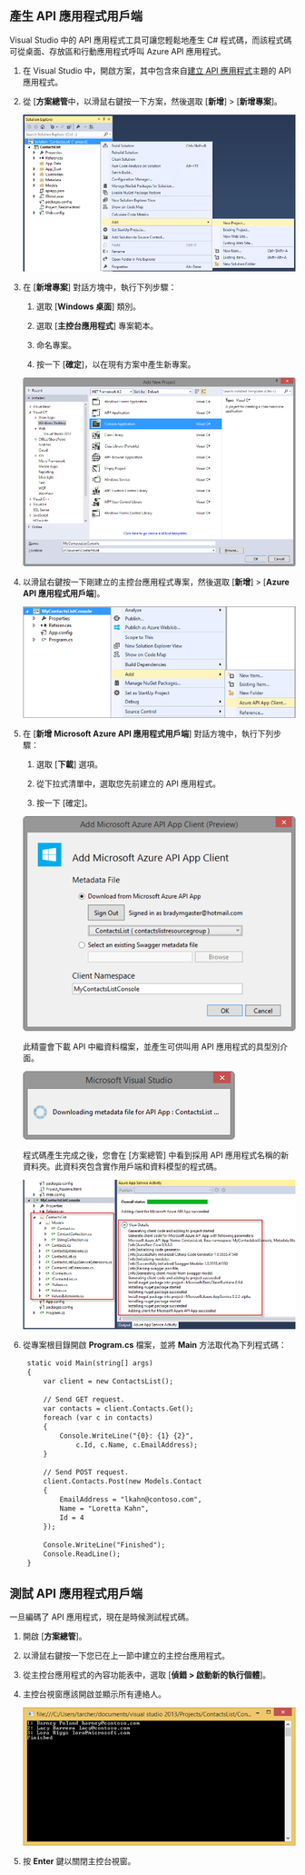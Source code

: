 ## 產生 API 應用程式用戶端 

Visual Studio 中的 API 應用程式工具可讓您輕鬆地產生 C# 程式碼，而該程式碼可從桌面、存放區和行動應用程式呼叫 Azure API 應用程式。

1. 在 Visual Studio 中，開啟方案，其中包含來自[建立 API 應用程式](../article/app-service-api/app-service-dotnet-create-api-app.md)主題的 API 應用程式。 

2. 從 [**方案總管**中，以滑鼠右鍵按一下方案，然後選取 [**新增**] > [**新增專案**]。

	![新增專案](./media/app-service-dotnet-debug-api-app-gen-api-client/01-add-new-project-v3.png)

3. 在 [**新增專案**] 對話方塊中，執行下列步驟：

	1. 選取 [**Windows 桌面**] 類別。
	
	2. 選取 [**主控台應用程式**] 專案範本。
	
	3. 命名專案。
	
	4. 按一下 [**確定**]，以在現有方案中產生新專案。
	
	![新增專案](./media/app-service-dotnet-debug-api-app-gen-api-client/02-contact-list-console-project-v3.png)

4. 以滑鼠右鍵按一下剛建立的主控台應用程式專案，然後選取 [**新增**] > [**Azure API 應用程式用戶端**]。

	![新增用戶端](./media/app-service-dotnet-debug-api-app-gen-api-client/03-add-azure-api-client-v3.png)
	
5. 在 [**新增 Microsoft Azure API 應用程式用戶端**] 對話方塊中，執行下列步驟：

	1. 選取 [**下載**] 選項。 
	
	2. 從下拉式清單中，選取您先前建立的 API 應用程式。
	
	3. 按一下 [確定]。

	![產生畫面](./media/app-service-dotnet-debug-api-app-gen-api-client/04-select-the-api-v3.png)

	此精靈會下載 API 中繼資料檔案，並產生可供叫用 API 應用程式的具型別介面。

	![產生中](./media/app-service-dotnet-debug-api-app-gen-api-client/05-metadata-downloading-v3.png)

	程式碼產生完成之後，您會在 [方案總管] 中看到採用 API 應用程式名稱的新資料夾。此資料夾包含實作用戶端和資料模型的程式碼。

	![產生完成](./media/app-service-dotnet-debug-api-app-gen-api-client/06-code-gen-output-v3.png)

6. 從專案根目錄開啟 **Program.cs** 檔案，並將 **Main** 方法取代為下列程式碼：

		static void Main(string[] args)
	    {
	        var client = new ContactsList();
	
	        // Send GET request.
	        var contacts = client.Contacts.Get();
	        foreach (var c in contacts)
	        {
	            Console.WriteLine("{0}: {1} {2}",
	                c.Id, c.Name, c.EmailAddress);
	        }
	
	        // Send POST request.
			client.Contacts.Post(new Models.Contact
		    {
		        EmailAddress = "lkahn@contoso.com",
		        Name = "Loretta Kahn",
		        Id = 4
		    });
	
	        Console.WriteLine("Finished");
	        Console.ReadLine();
	    }

## 測試 API 應用程式用戶端

一旦編碼了 API 應用程式，現在是時候測試程式碼。

1. 開啟 [**方案總管**]。

2. 以滑鼠右鍵按一下您已在上一節中建立的主控台應用程式。

3. 從主控台應用程式的內容功能表中，選取 [**偵錯 > 啟動新的執行個體**]。

4. 主控台視窗應該開啟並顯示所有連絡人。

	![執行主控台應用程式](./media/app-service-dotnet-debug-api-app-gen-api-client/running-console-app.png)

5. 按 **Enter** 鍵以關閉主控台視窗。

<!---HONumber=July15_HO4-->